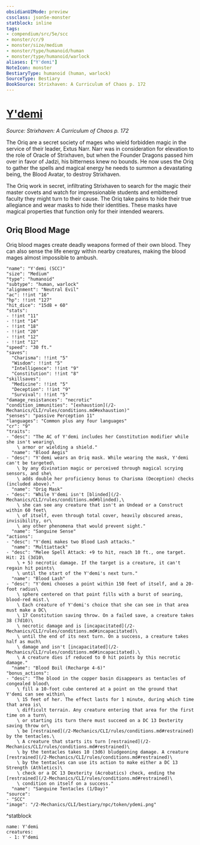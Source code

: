 ```yaml
---
obsidianUIMode: preview
cssclass: json5e-monster
statblock: inline
tags:
- compendium/src/5e/scc
- monster/cr/9
- monster/size/medium
- monster/type/humanoid/human
- monster/type/humanoid/warlock
aliases: ["Y'demi"]
NoteIcon: monster
BestiaryType: humanoid (human, warlock)
SourceType: Bestiary
BookSource: Strixhaven: A Curriculum of Chaos p. 172
---
```

# [Y'demi](2-Mechanics/CLI/bestiary/npc/ydemi-scc.md)
*Source: Strixhaven: A Curriculum of Chaos p. 172*  

The Oriq are a secret society of mages who wield forbidden magic in the service of their leader, Extus Narr. Narr was in consideration for elevation to the role of Oracle of Strixhaven, but when the Founder Dragons passed him over in favor of Jadzi, his bitterness knew no bounds. He now uses the Oriq to gather the spells and magical energy he needs to summon a devastating being, the Blood Avatar, to destroy Strixhaven.

The Oriq work in secret, infiltrating Strixhaven to search for the magic their master covets and watch for impressionable students and embittered faculty they might turn to their cause. The Oriq take pains to hide their true allegiance and wear masks to hide their identities. These masks have magical properties that function only for their intended wearers.

## Oriq Blood Mage

Oriq blood mages create deadly weapons formed of their own blood. They can also sense the life energy within nearby creatures, making the blood mages almost impossible to ambush.

```statblock
"name": "Y'demi (SCC)"
"size": "Medium"
"type": "humanoid"
"subtype": "human, warlock"
"alignment": "Neutral Evil"
"ac": !!int "16"
"hp": !!int "127"
"hit_dice": "15d8 + 60"
"stats":
- !!int "11"
- !!int "14"
- !!int "18"
- !!int "20"
- !!int "12"
- !!int "12"
"speed": "30 ft."
"saves":
  "Charisma": !!int "5"
  "Wisdom": !!int "5"
  "Intelligence": !!int "9"
  "Constitution": !!int "8"
"skillsaves":
  "Medicine": !!int "5"
  "Deception": !!int "9"
  "Survival": !!int "5"
"damage_resistances": "necrotic"
"condition_immunities": "[exhaustion](/2-Mechanics/CLI/rules/conditions.md#exhaustion)"
"senses": "passive Perception 11"
"languages": "Common plus any four languages"
"cr": "9"
"traits":
- "desc": "The AC of Y'demi includes her Constitution modifier while she isn't wearing\
    \ armor or wielding a shield."
  "name": "Blood Aegis"
- "desc": "Y'demi wears an Oriq mask. While wearing the mask, Y'demi can't be targeted\
    \ by any divination magic or perceived through magical scrying sensors, and she\
    \ adds double her proficiency bonus to Charisma (Deception) checks (included above)."
  "name": "Oriq Mask"
- "desc": "While Y'demi isn't [blinded](/2-Mechanics/CLI/rules/conditions.md#blinded),\
    \ she can see any creature that isn't an Undead or a Construct within 60 feet\
    \ of itself, even through total cover, heavily obscured areas, invisibility, or\
    \ any other phenomena that would prevent sight."
  "name": "Sanguine Sense"
"actions":
- "desc": "Y'demi makes two Blood Lash attacks."
  "name": "Multiattack"
- "desc": "Melee Spell Attack: +9 to hit, reach 10 ft., one target. Hit: 21 (3d10\
    \ + 5) necrotic damage. If the target is a creature, it can't regain hit points\
    \ until the start of the Y'demi's next turn."
  "name": "Blood Lash"
- "desc": "Y'demi chooses a point within 150 feet of itself, and a 20-foot radius\
    \ sphere centered on that point fills with a burst of searing, blood-red mist.\
    \ Each creature of Y'demi's choice that she can see in that area must make a DC\
    \ 17 Constitution saving throw. On a failed save, a creature takes 38 (7d10)\
    \ necrotic damage and is [incapacitated](/2-Mechanics/CLI/rules/conditions.md#incapacitated)\
    \ until the end of its next turn. On a success, a creature takes half as much\
    \ damage and isn't [incapacitated](/2-Mechanics/CLI/rules/conditions.md#incapacitated).\
    \ A creature dies if reduced to 0 hit points by this necrotic damage."
  "name": "Blood Boil (Recharge 4-6)"
"bonus_actions":
- "desc": "The blood in the copper basin disappears as tentacles of congealed blood\
    \ fill a 10-foot cube centered at a point on the ground that Y'demi can see within\
    \ 15 feet of her. The effect lasts for 1 minute, during which time that area is\
    \ difficult terrain. Any creature entering that area for the first time on a turn\
    \ or starting its turn there must succeed on a DC 13 Dexterity saving throw or\
    \ be [restrained](/2-Mechanics/CLI/rules/conditions.md#restrained) by the tentacles.\
    \ A creature that starts its turn [restrained](/2-Mechanics/CLI/rules/conditions.md#restrained)\
    \ by the tentacles takes 10 (3d6) bludgeoning damage. A creature [restrained](/2-Mechanics/CLI/rules/conditions.md#restrained)\
    \ by the tentacles can use its action to make either a DC 13 Strength (Athletics)\
    \ check or a DC 13 Dexterity (Acrobatics) check, ending the [restrained](/2-Mechanics/CLI/rules/conditions.md#restrained)\
    \ condition on itself on a success."
  "name": "Sanguine Tentacles (1/Day)"
"source":
- "SCC"
"image": "/2-Mechanics/CLI/bestiary/npc/token/ydemi.png"
```
^statblock

```encounter-table
name: Y'demi
creatures:
 - 1: Y'demi
```